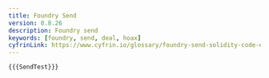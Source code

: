 ```yaml
---
title: Foundry Send
version: 0.8.26
description: Foundry send
keywords: [foundry, send, deal, hoax]
cyfrinLink: https://www.cyfrin.io/glossary/foundry-send-solidity-code-example
---
```


```solidity
{{{SendTest}}}
```
